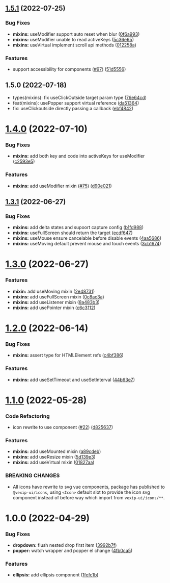 ## [1.5.1](https://github.com/qmhc/vexip-ui/compare/mixins@1.5.0...mixins@1.5.1) (2022-07-25)

### Bug Fixes

- **mixins:** useModifier support auto reset when blur ([0f6a993](https://github.com/qmhc/vexip-ui/commit/0f6a993096fd81b5d6254137247463fc889f44fd))
- **mixins:** useModifier unable to read activeKeys ([5c36e65](https://github.com/qmhc/vexip-ui/commit/5c36e658b97914f8d09c3aec39b8768329049ff1))
- **mixins:** useVirtual implement scroll api methods ([012258a](https://github.com/qmhc/vexip-ui/commit/012258a61bf3965d43e36a635b597e819a6e96b0))

### Features

- support accessibility for components ([#97](https://github.com/qmhc/vexip-ui/issues/97)) ([51d5556](https://github.com/qmhc/vexip-ui/commit/51d555612d72ae495569cfbf56472d6764ac3dce))

## 1.5.0 (2022-07-18)

- types(mixins): fix useClickOutside target param type ([76e64cd](https://github.com/qmhc/vexip-ui/commit/76e64cd))
- feat(mixins): usePopper support virtual reference ([da51364](https://github.com/qmhc/vexip-ui/commit/da51364))
- fix: useClickoutside directly passing a callback ([ebf4842](https://github.com/qmhc/vexip-ui/commit/ebf4842))

# [1.4.0](https://github.com/qmhc/vexip-ui/compare/mixins@1.3.1...mixins@1.4.0) (2022-07-10)

### Bug Fixes

- **mixins:** add both key and code into activeKeys for useModifier ([c2593e5](https://github.com/qmhc/vexip-ui/commit/c2593e5aebb65e8c7619a27cd975eb1b80ff8c09))

### Features

- **mixins:** add useModifier mixin ([#75](https://github.com/qmhc/vexip-ui/issues/75)) ([d90e021](https://github.com/qmhc/vexip-ui/commit/d90e02157525c3d0b8bf6e5b15873b076a4f9dee))

## [1.3.1](https://github.com/qmhc/vexip-ui/compare/mixins@1.3.0...mixins@1.3.1) (2022-06-27)

### Bug Fixes

- **mixins:** add delta states and supoort capture config ([b1fd988](https://github.com/qmhc/vexip-ui/commit/b1fd988548689f047fe6a48954830ff9639b1c6e))
- **mixins:** useFullScreen should return the target ([ecdf647](https://github.com/qmhc/vexip-ui/commit/ecdf647174d391c937525bb5cd0bd33ceba66a1a))
- **mixins:** useMouse ensure cancelable before disable events ([4aa5686](https://github.com/qmhc/vexip-ui/commit/4aa5686a682ea8f5857303dc1e23db3bedac4899))
- **mixins:** useMoving default prevent mouse and touch events ([3cb1674](https://github.com/qmhc/vexip-ui/commit/3cb167467d95d16c1f5f8cc1ae2ef35f34cdf8af))

# [1.3.0](https://github.com/qmhc/vexip-ui/compare/mixins@1.2.0...mixins@1.3.0) (2022-06-27)

### Features

- **mixin:** add useMoving mixin ([2e48731](https://github.com/qmhc/vexip-ui/commit/2e4873162aea74d54972e2cbc6de751db588ec6c))
- **mixins:** add useFullScreen mixin ([0c8ac3a](https://github.com/qmhc/vexip-ui/commit/0c8ac3a23335828a3a1d9b8db0562e58115853de))
- **mixins:** add useListener mixin ([8a483b3](https://github.com/qmhc/vexip-ui/commit/8a483b3d3195f216c8501f5f5297555c1b769494))
- **mixins:** add usePointer mixin ([c6c3112](https://github.com/qmhc/vexip-ui/commit/c6c3112f65a6e245296ff3ba6eadd98274dfa80d))

# [1.2.0](https://github.com/qmhc/vexip-ui/compare/mixins@1.1.0...mixins@1.2.0) (2022-06-14)

### Bug Fixes

- **mixins:** assert type for HTMLElement refs ([c4bf386](https://github.com/qmhc/vexip-ui/commit/c4bf3866a14d341761ececc97a441c2206ffb398))

### Features

- **mixins:** add useSetTimeout and useSetInterval ([44b63e7](https://github.com/qmhc/vexip-ui/commit/44b63e7bdb5c31f0d7712cf4f8dcf9535ac581d4))

# [1.1.0](https://github.com/qmhc/vexip-ui/compare/mixins@1.0.0...mixins@1.1.0) (2022-05-28)

### Code Refactoring

- icon rewrite to use component ([#22](https://github.com/qmhc/vexip-ui/issues/22)) ([d825637](https://github.com/qmhc/vexip-ui/commit/d82563709def1c65ee548d5ecfb09e296ac6c53a))

### Features

- **mixins:** add useMounted mixin ([a89cdeb](https://github.com/qmhc/vexip-ui/commit/a89cdeb61a6eb9c5e7ff0455f017a72d944e5509))
- **mixins:** add useResize mixin ([5d139e3](https://github.com/qmhc/vexip-ui/commit/5d139e3cca81bf5803e467fddf56f36befc41765))
- **mixins:** add useVirtual mixin ([01827aa](https://github.com/qmhc/vexip-ui/commit/01827aa25611c737d50d9e62b6b98d1e951abd6e))

### BREAKING CHANGES

- All icons have rewrite to svg vue components, package has published to
  `@vexip-ui/icons`, using `<Icon>` default slot to provide the icon svg component instead of before
  way which import from `vexip-ui/icons/**`.

# 1.0.0 (2022-04-29)

### Bug Fixes

- **dropdown:** flush nested drop first item ([3992b7f](https://github.com/qmhc/vexip-ui/commit/3992b7f20d5a5a93e400dec123b787fb73a36d81))
- **popper:** watch wrapper and popper el change ([4fb0ca5](https://github.com/qmhc/vexip-ui/commit/4fb0ca568322df5b2046b5f985337f8dc78ef381))

### Features

- **ellipsis:** add ellipsis component ([1fefc1b](https://github.com/qmhc/vexip-ui/commit/1fefc1b1546db69299952d957e15de842f89eab8))
